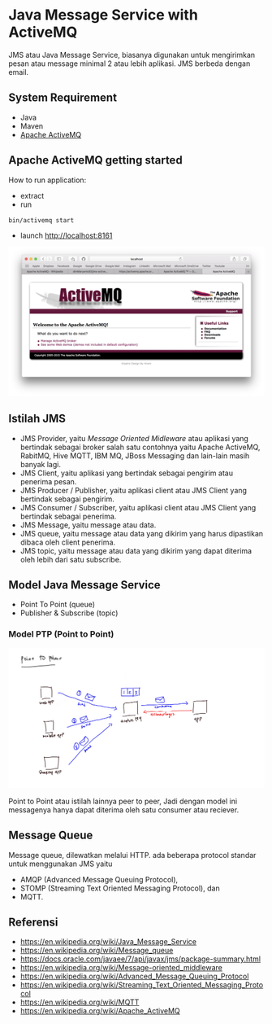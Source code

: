 # Java Message Service with ActiveMQ

JMS atau Java Message Service, biasanya digunakan untuk mengirimkan pesan atau message minimal 2 atau lebih aplikasi. JMS berbeda dengan email.

## System Requirement

- Java
- Maven
- [Apache ActiveMQ](http://activemq.apache.org/download.html)

## Apache ActiveMQ getting started

How to run application:

- extract
- run

```bash
bin/activemq start
```

- launch [http://localhost:8161](http://localhost:8161)

![activemq webapp](imgs/webapp-activemq.png)

## Istilah JMS

- JMS Provider, yaitu _Message Oriented Midleware_ atau aplikasi yang bertindak sebagai broker salah satu contohnya yaitu Apache ActiveMQ, RabitMQ, Hive MQTT, IBM MQ, JBoss Messaging dan lain-lain masih banyak lagi.
- JMS Client, yaitu aplikasi yang bertindak sebagai pengirim atau penerima pesan.
- JMS Producer / Publisher, yaitu aplikasi client atau JMS Client yang bertindak sebagai pengirim.
- JMS Consumer / Subscriber, yaitu aplikasi client atau JMS Client yang bertindak sebagai penerima.
- JMS Message, yaitu message atau data.
- JMS queue, yaitu message atau data yang dikirim yang harus dipastikan dibaca oleh client penerima.
- JMS topic, yaitu message atau data yang dikirim yang dapat diterima oleh lebih dari satu subscribe.

## Model Java Message Service

- Point To Point (queue)
- Publisher & Subscribe (topic)

### Model PTP (Point to Point)

![model point to point](imgs/model-point-to-point.jpg)

Point to Point atau istilah lainnya peer to peer, Jadi dengan model ini messagenya hanya dapat diterima oleh satu consumer atau reciever.

## Message Queue

Message queue, dilewatkan melalui HTTP. ada beberapa protocol standar untuk menggunakan JMS yaitu 

- AMQP (Advanced Message Queuing Protocol), 
- STOMP (Streaming Text Oriented Messaging Protocol), dan 
- MQTT. 

## Referensi

- https://en.wikipedia.org/wiki/Java_Message_Service
- https://en.wikipedia.org/wiki/Message_queue
- https://docs.oracle.com/javaee/7/api/javax/jms/package-summary.html
- https://en.wikipedia.org/wiki/Message-oriented_middleware
- https://en.wikipedia.org/wiki/Advanced_Message_Queuing_Protocol
- https://en.wikipedia.org/wiki/Streaming_Text_Oriented_Messaging_Protocol
- https://en.wikipedia.org/wiki/MQTT
- https://en.wikipedia.org/wiki/Apache_ActiveMQ
